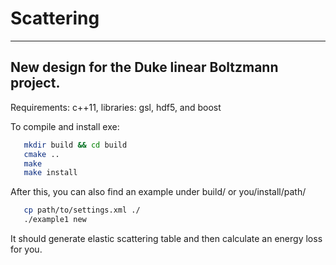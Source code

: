 Scattering 
==========
-------------------------------------------------
New design for the Duke linear Boltzmann project.
-------------------------------------------------

Requirements: c++11, libraries: gsl, hdf5, and boost

To compile and install exe:

```bash
   mkdir build && cd build
   cmake ..
   make
   make install
```

After this, you can also find an example under build/ or you/install/path/
```bash
   cp path/to/settings.xml ./
   ./example1 new
```

It should generate elastic scattering table and then calculate an energy loss for you.


